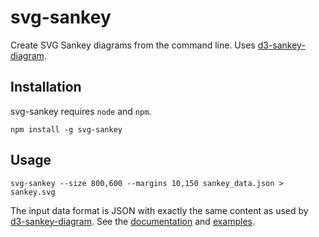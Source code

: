 # svg-sankey

Create SVG Sankey diagrams from the command line. Uses [d3-sankey-diagram](https://github.com/ricklupton/d3-sankey-diagram).

## Installation

svg-sankey requires `node` and `npm`.

```shell
npm install -g svg-sankey
```

## Usage

```shell
svg-sankey --size 800,600 --margins 10,150 sankey_data.json > sankey.svg
```

The input data format is JSON with exactly the same content as used by [d3-sankey-diagram](https://github.com/ricklupton/d3-sankey-diagram). See the [documentation](https://github.com/ricklupton/d3-sankey-diagram/wiki#diagram) and [examples](https://ricklupton.github.io/d3-sankey-diagram/).
